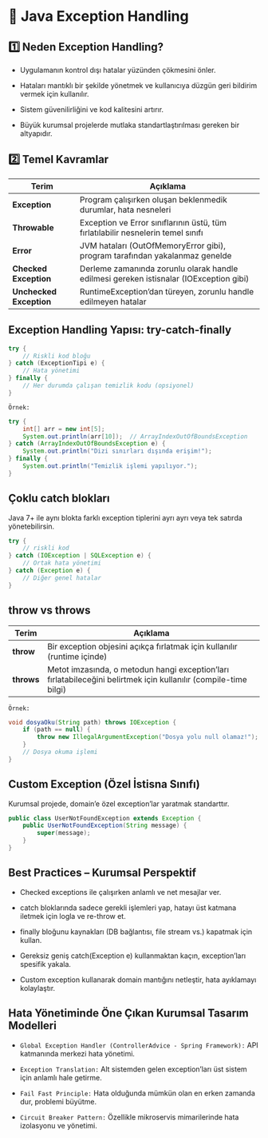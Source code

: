 # 🚨 Java Exception Handling

## 1️⃣ Neden Exception Handling?

- Uygulamanın kontrol dışı hatalar yüzünden çökmesini önler.

- Hataları mantıklı bir şekilde yönetmek ve kullanıcıya düzgün geri bildirim vermek için kullanılır.

- Sistem güvenilirliğini ve kod kalitesini artırır.

- Büyük kurumsal projelerde mutlaka standartlaştırılması gereken bir altyapıdır.

## 2️⃣ Temel Kavramlar

| Terim                   | Açıklama                                                                               |
| ----------------------- | -------------------------------------------------------------------------------------- |
| **Exception**           | Program çalışırken oluşan beklenmedik durumlar, hata nesneleri                         |
| **Throwable**           | Exception ve Error sınıflarının üstü, tüm fırlatılabilir nesnelerin temel sınıfı       |
| **Error**               | JVM hataları (OutOfMemoryError gibi), program tarafından yakalanmaz genelde            |
| **Checked Exception**   | Derleme zamanında zorunlu olarak handle edilmesi gereken istisnalar (IOException gibi) |
| **Unchecked Exception** | RuntimeException’dan türeyen, zorunlu handle edilmeyen hatalar                         |


## Exception Handling Yapısı: try-catch-finally

```java
try {
    // Riskli kod bloğu
} catch (ExceptionTipi e) {
    // Hata yönetimi
} finally {
    // Her durumda çalışan temizlik kodu (opsiyonel)
}
```

`Örnek:`

```java
try {
    int[] arr = new int[5];
    System.out.println(arr[10]);  // ArrayIndexOutOfBoundsException
} catch (ArrayIndexOutOfBoundsException e) {
    System.out.println("Dizi sınırları dışında erişim!");
} finally {
    System.out.println("Temizlik işlemi yapılıyor.");
}
```

## Çoklu catch blokları

Java 7+ ile aynı blokta farklı exception tiplerini ayrı ayrı veya 
tek satırda yönetebilirsin.

```java
try {
    // riskli kod
} catch (IOException | SQLException e) {
    // Ortak hata yönetimi
} catch (Exception e) {
    // Diğer genel hatalar
}
```

## throw vs throws

| Terim      | Açıklama                                                                                                         |
| ---------- | ---------------------------------------------------------------------------------------------------------------- |
| **throw**  | Bir exception objesini açıkça fırlatmak için kullanılır (runtime içinde)                                         |
| **throws** | Metot imzasında, o metodun hangi exception’ları fırlatabileceğini belirtmek için kullanılır (compile-time bilgi) |

`Örnek:`

```java
void dosyaOku(String path) throws IOException {
    if (path == null) {
        throw new IllegalArgumentException("Dosya yolu null olamaz!");
    }
    // Dosya okuma işlemi
}
```

## Custom Exception (Özel İstisna Sınıfı)

Kurumsal projede, domain’e özel exception’lar yaratmak standarttır.

```java
public class UserNotFoundException extends Exception {
    public UserNotFoundException(String message) {
        super(message);
    }
}
```

## Best Practices – Kurumsal Perspektif

- Checked exceptions ile çalışırken anlamlı ve net mesajlar ver.

- catch bloklarında sadece gerekli işlemleri yap, hatayı üst katmana iletmek için logla ve re-throw et.

- finally bloğunu kaynakları (DB bağlantısı, file stream vs.) kapatmak için kullan.

- Gereksiz geniş catch(Exception e) kullanmaktan kaçın, exception’ları spesifik yakala.

- Custom exception kullanarak domain mantığını netleştir, hata ayıklamayı kolaylaştır.

## Hata Yönetiminde Öne Çıkan Kurumsal Tasarım Modelleri

- `Global Exception Handler (ControllerAdvice - Spring Framework):` API katmanında merkezi hata yönetimi.

- `Exception Translation:` Alt sistemden gelen exception’ları üst sistem için anlamlı hale getirme.

- `Fail Fast Principle:` Hata olduğunda mümkün olan en erken zamanda dur, problemi büyütme.

- `Circuit Breaker Pattern:` Özellikle mikroservis mimarilerinde hata izolasyonu ve yönetimi.


